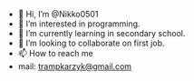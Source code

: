 - 👋 Hi, I’m @Nikko0501
- 👀 I’m interested in programming.
- 🌱 I’m currently learning in secondary school.
- 💞️ I’m looking to collaborate on first job.
- 📫 How to reach me 
- mail: trampkarzyk@gmail.com

<!---
Nikko0501/Nikko0501 is a ✨ special ✨ repository because its `README.md` (this file) appears on your GitHub profile.
You can click the Preview link to take a look at your changes.
--->

